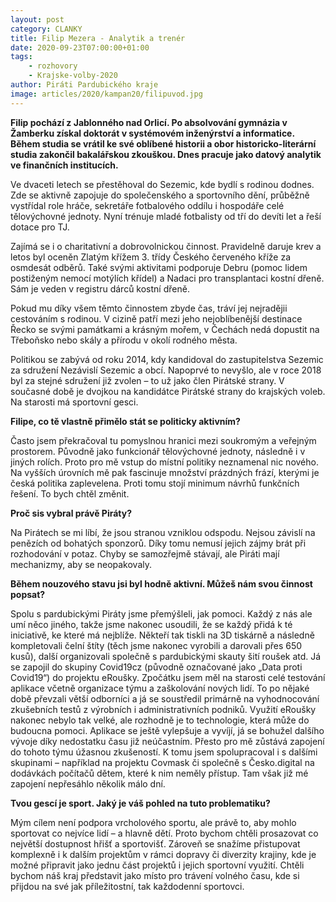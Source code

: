 ```yaml
---
layout: post
category: CLANKY
title: Filip Mezera - Analytik a trenér
date: 2020-09-23T07:00:00+01:00
tags:
    - rozhovory
    - Krajske-volby-2020
author: Piráti Pardubického kraje
image: articles/2020/kampan20/filipuvod.jpg
---
```



**Filip pochází z Jablonného nad Orlicí. Po absolvování gymnázia v Žamberku získal doktorát v systémovém inženýrství a informatice. Během studia se vrátil ke své oblíbené historii a obor historicko-literární studia zakončil bakalářskou zkouškou. Dnes pracuje jako datový analytik ve finančních institucích.**

Ve dvaceti letech se přestěhoval do Sezemic, kde bydlí s rodinou dodnes. Zde se aktivně zapojuje do společenského a sportovního dění, průběžně vystřídal role hráče, sekretáře fotbalového oddílu i hospodáře celé tělovýchovné jednoty. Nyní trénuje mladé fotbalisty od tří do devíti let a řeší dotace pro TJ.

Zajímá se i o charitativní a dobrovolnickou činnost. Pravidelně daruje krev a letos byl oceněn Zlatým křížem 3. třídy Českého červeného kříže za osmdesát odběrů. Také svými aktivitami podporuje Debru (pomoc lidem postiženým nemocí motýlích křídel) a Nadaci pro transplantaci kostní dřeně. Sám je veden v registru dárců kostní dřeně. 

Pokud mu díky všem těmto činnostem zbyde čas, tráví jej nejradějii cestováním s rodinou. V cizině patří mezi jeho nejoblíbenější destinace Řecko se svými památkami a krásným mořem, v Čechách nedá dopustit na Třeboňsko nebo skály a přírodu v okolí rodného města.

Politikou se zabývá od roku 2014, kdy kandidoval do zastupitelstva Sezemic za sdružení Nezávislí Sezemic a obcí. Napoprvé to nevyšlo, ale v roce 2018 byl za stejné sdružení již zvolen – to už jako člen Pirátské strany. V současné době je dvojkou na kandidátce Pirátské strany do krajských voleb. Na starosti má sportovní gesci.

**Filipe, co tě vlastně přimělo stát se politicky aktivním?**

Často jsem překračoval tu pomyslnou hranici mezi soukromým a veřejným prostorem. Původně jako funkcionář tělovýchovné jednoty, následně i v jiných rolích. Proto pro mě vstup do místní politiky neznamenal nic nového. Na vyšších úrovních mě pak fascinuje množství prázdných frází, kterými je česká politika zaplevelena. Proti tomu stojí minimum návrhů funkčních řešení. To bych chtěl změnit.

**Proč sis vybral právě Piráty?**

Na Pirátech se mi líbí, že jsou stranou vzniklou odspodu. Nejsou závislí na penězích od bohatých sponzorů. Díky tomu nemusí jejich zájmy brát při rozhodování v potaz. Chyby se samozřejmě stávají, ale Piráti mají mechanizmy, aby se neopakovaly.

**Během nouzového stavu jsi byl hodně aktivní. Můžeš nám svou činnost popsat?**

Spolu s pardubickými Piráty jsme přemýšleli, jak pomoci. Každý z nás ale umí něco jiného, takže jsme nakonec usoudili, že se každý přidá k té iniciativě, ke které má nejblíže. Někteří tak tiskli na 3D tiskárně a následně kompletovali čelní štíty (těch jsme nakonec vyrobili a darovali přes 650 kusů), další organizovali společně s pardubickými skauty šití roušek atd. Já se zapojil do skupiny Covid19cz (původně označované jako „Data proti Covid19“) do projektu eRoušky. Zpočátku jsem měl na starosti celé testování aplikace včetně organizace týmu a zaškolování nových lidí. To po nějaké době převzali větší odborníci a já se soustředil primárně na vyhodnocování zkušebních testů z výrobních i administrativních podniků. Využití eRoušky nakonec nebylo tak velké, ale rozhodně je to technologie, která může do budoucna pomoci. Aplikace se ještě vylepšuje a vyvíjí, já se bohužel dalšího vývoje díky nedostatku času již neúčastním. Přesto pro mě zůstává zapojení do tohoto týmu úžasnou zkušeností. K tomu jsem spolupracoval i s dalšími skupinami – například na projektu Covmask či společně s Česko.digital na dodávkách počítačů dětem, které k nim neměly přístup. Tam však již mé zapojení nepřesáhlo několik málo dní.

**Tvou gescí je sport. Jaký je váš pohled na tuto problematiku?**

Mým cílem není podpora vrcholového sportu, ale právě to, aby mohlo sportovat co nejvíce lidí – a hlavně dětí. Proto bychom chtěli prosazovat co největší dostupnost hřišť a sportovišť. Zároveň se snažíme přistupovat komplexně i k dalším projektům v rámci dopravy či diverzity krajiny, kde je možné připravit jako jednu část projektů i jejich sportovní využití. Chtěli bychom náš kraj představit jako místo pro trávení volného času, kde si přijdou na své jak příležitostní, tak každodenní sportovci.
